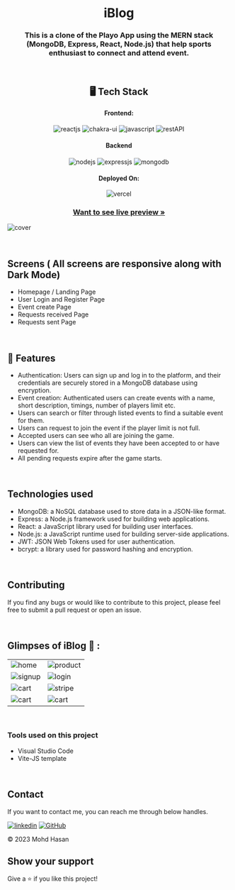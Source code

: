 <h1 align="center">iBlog</h1>

<h3 align="center">
This is a clone of the Playo App using the MERN stack (MongoDB, Express, React, Node.js) that help sports enthusiast to connect and attend event.</h3>

<br />

<h2 align="center">🖥️ Tech Stack</h2>


<h4 align="center">Frontend:</h4>

<p align="center">
  <img src="https://img.shields.io/badge/React-20232A?style=for-the-badge&logo=react&logoColor=61DAFB" alt="reactjs" />
  <img src="https://img.shields.io/badge/Chakra%20UI-3bc7bd?style=for-the-badge&logo=chakraui&logoColor=white" alt="chakra-ui" />
  <img src="https://img.shields.io/badge/JavaScript-323330?style=for-the-badge&logo=javascript&logoColor=F7DF1E" alt="javascript" />
  <img src="https://img.shields.io/badge/Rest_API-02303A?style=for-the-badge&logo=react-router&logoColor=white" alt="restAPI" />
</p>


<div align="center"><h4 align="center">Backend</h4> 
<img src="https://img.shields.io/badge/Node.js-339933?style=for-the-badge&logo=nodedotjs&logoColor=white" align="center" alt="nodejs" />
<img src="https://img.shields.io/badge/Express.js-000000?style=for-the-badge&logo=express&logoColor=white" align="center" alt="expressjs"/>
<img src="https://img.shields.io/badge/MongoDB-4EA94B?style=for-the-badge&logo=mongodb&logoColor=white" align="center" alt="mongodb"/>
 </div>


<h4 align="center">Deployed On:</h4>

<p align="center">
  <img src="https://img.shields.io/badge/Vercel-000000?style=for-the-badge&logo=vercel&logoColor=white" alt="vercel" />
</p>



<h3 align="center"><a href="https://playo-app.vercel.app/"><strong>Want to see live preview »</strong></a></h3>


![cover](https://i.ibb.co/TYR5SX9/home.png)

<br />

## Screens ( All screens are responsive along with Dark Mode)
- Homepage / Landing Page
- User Login and Register Page
- Event create Page
- Requests received Page
- Requests sent Page


<br />


## 🚀 Features
- Authentication: Users can sign up and log in to the platform, and their credentials are securely stored in a MongoDB database using encryption.
- Event creation: Authenticated users can create events with a name, short description, timings, number of players limit etc.
- Users can search or filter through listed events to find a suitable event for them.
- Users can request to join the event if the player limit is not full.
- Accepted users can see who all are joining the game.
- Users can view the list of events they have been accepted to or have requested for.
- All pending requests expire after the game starts.
<br/>

## Technologies used
- MongoDB: a NoSQL database used to store data in a JSON-like format.
- Express: a Node.js framework used for building web applications.
- React: a JavaScript library used for building user interfaces.
- Node.js: a JavaScript runtime used for building server-side applications.
- JWT: JSON Web Tokens used for user authentication.
- bcrypt: a library used for password hashing and encryption.

<br/>

## Contributing
If you find any bugs or would like to contribute to this project, please feel free to submit a pull request or open an issue.



<br />

## Glimpses of iBlog 🙈 :


<table>
  <tr>
    <td><img src="https://i.ibb.co/TYR5SX9/home.png" alt="home" /></td>
    <td><img src="https://i.ibb.co/hgSB4dT/single.png" alt="product" /></td>
  </tr>
  <tr>
    <td><img src="https://i.ibb.co/nzmst5n/create.png" alt="signup" /></td>
    <td><img src="https://res.cloudinary.com/dkudiktme/image/upload/v1681067618/iblog/side_1_j0ky69.png" alt="login" /></td>
  </tr>
  <tr>
    <td><img src="https://res.cloudinary.com/dkudiktme/image/upload/v1681067777/iblog/post_1_u5pv8m.png" alt="cart" /></td>
    <td><img src="https://res.cloudinary.com/dkudiktme/image/upload/v1681067882/iblog/profile_1_wsohal.png" alt="stripe" /></td>
  </tr>
  <tr>
    <td><img src="https://res.cloudinary.com/dkudiktme/image/upload/v1681068005/iblog/list_1_eudjc7.png" alt="cart" /></td>
    <td><img src="https://res.cloudinary.com/dkudiktme/image/upload/v1681499865/iblog/comment_gn8dij.png" alt="cart" /></td>
  </tr>
</table>

<br />

### Tools used on this project

- Visual Studio Code
- Vite-JS template

<br />



## Contact

If you want to contact me, you can reach me through below handles.

[![linkedin](https://img.shields.io/badge/Mohd_Hasan-0077B5?style=for-the-badge&logo=linkedin&logoColor=white)](https://www.linkedin.com/in/mohd-hasan/)
[![GitHub](https://img.shields.io/badge/Mohd_Hasan-20232A?style=for-the-badge&logo=Github&logoColor=white)](https://github.com/alih6051/)

© 2023 Mohd Hasan



## Show your support

Give a ⭐️ if you like this project!
